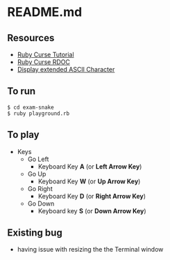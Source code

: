 # README.md





## Resources

- [Ruby Curse Tutorial](https://stac47.github.io/ruby/curses/tutorial/2014/01/21/ruby-and-curses-tutorial.html)
- [Ruby Curse RDOC](https://www.rubydoc.info/gems/curses)
- [Display extended ASCII Character](https://stackoverflow.com/questions/28696109/display-extended-ascii-character-in-ruby)



## To run 

```
$ cd exam-snake
$ ruby playground.rb
```



## To play

- Keys
  - Go Left
    - Keyboard Key **A**  (or **Left Arrow Key**)
  - Go Up
    - Keyboard Key **W** (or **Up Arrow Key**)
  - Go Right
    - Keyboard Key **D** (or **Right Arrow Key**)
  - Go Down
    - Keyboard key **S** (or **Down Arrow Key**)



## Existing bug

- having issue with resizing the the Terminal window
